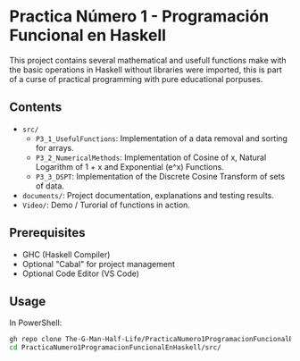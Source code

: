 # Practica Número 1 - Programación Funcional en Haskell

This project contains several mathematical and usefull functions make with the basic operations in Haskell without libraries were imported, this is part of a curse of practical programming with pure educational porpuses.

## Contents

- `src/`
    - `P3_1_UsefulFunctions`: Implementation of a data removal and sorting for arrays.
    - `P3_2_NumericalMethods`: Implementation of Cosine of x, Natural Logarithm of 1 + x and Exponential (e^x) Functions.
    - `P3_3_DSPT`: Implementation of the Discrete Cosine Transform of sets of data.
- `documents/`: Project documentation, explanations and testing results.
- `Video/`: Demo / Turorial of functions in action.

## Prerequisites

- GHC (Haskell Compiler)
- Optional "Cabal" for project management
- Optional Code Editor (VS Code)

## Usage

In PowerShell:

```bash
gh repo clone The-G-Man-Half-Life/PracticaNumero1ProgramacionFuncionalEnHaskell
cd PracticaNumero1ProgramacionFuncionalEnHaskell/src/
